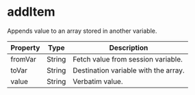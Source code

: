 ---
---
# addItem

Appends value to an array stored in another variable.

| Property | Type | Description |
| ------- | ------- | -------- |
| fromVar | String | Fetch value from session variable. |
| toVar | String | Destination variable with the array. |
| value | String | Verbatim value. |

